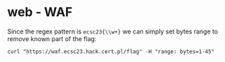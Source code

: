 # web - WAF
Since the regex pattern is `ecsc23{\\w+}` we can simply set bytes range to remove known part of the flag:
```
curl "https://waf.ecsc23.hack.cert.pl/flag" -H "range: bytes=1-45"
```